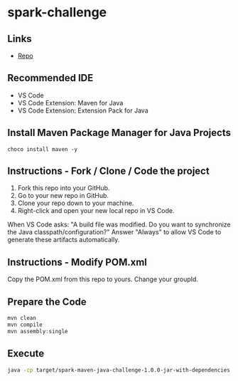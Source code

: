 # spark-challenge

## Links

- [Repo](https://github.com/denisecase/spark-challenge)

## Recommended IDE

- VS Code
- VS Code Extension: Maven for Java
- VS Code Extension: Extension Pack for Java

## Install Maven Package Manager for Java Projects

`choco install maven -y`

## Instructions - Fork / Clone / Code the project

1. Fork this repo into your GitHub. 
2. Go to your new repo in GitHub.
3. Clone your repo down to your machine. 
4. Right-click and open your new local repo in VS Code.


When VS Code asks: "A build file was modified. Do you want to synchronize the Java classpath/configuration?" Answer "Always" to allow VS Code to generate these artifacts automatically.

## Instructions  - Modify POM.xml

Copy the POM.xml from this repo to yours. Change your groupId.

## Prepare the Code

```PowerShell
mvn clean
mvn compile
mvn assembly:single
```

## Execute

```Bash
java -cp target/spark-maven-java-challenge-1.0.0-jar-with-dependencies.jar edu.nwmissouri.isl.App "data.txt"
```
